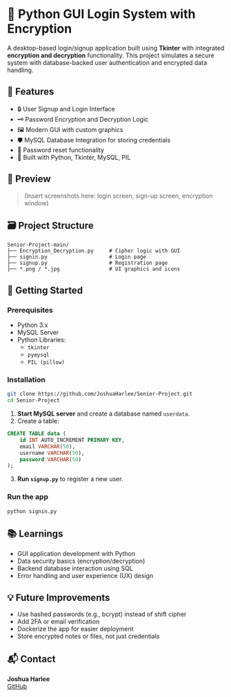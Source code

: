 # 🔐 Python GUI Login System with Encryption

A desktop-based login/signup application built using **Tkinter** with integrated **encryption and decryption** functionality. This project simulates a secure system with database-backed user authentication and encrypted data handling.

## 🚀 Features

- 🔒 User Signup and Login Interface
- 🗝️ Password Encryption and Decryption Logic
- 🖼️ Modern GUI with custom graphics
- 🛡️ MySQL Database Integration for storing credentials
- 🧠 Password reset functionality
- 🧰 Built with Python, Tkinter, MySQL, PIL

## 📸 Preview

> (Insert screenshots here: login screen, sign-up screen, encryption window)

## 🗃️ Project Structure

```
Senior-Project-main/
├── Encryption_Decryption.py     # Cipher logic with GUI
├── signin.py                    # Login page
├── signup.py                    # Registration page
├── *.png / *.jpg                # UI graphics and icons
```

## 🧪 Getting Started

### Prerequisites

- Python 3.x
- MySQL Server
- Python Libraries:
  - `tkinter`
  - `pymysql`
  - `PIL (pillow)`

### Installation

```bash
git clone https://github.com/JoshuaHarlee/Senior-Project.git
cd Senior-Project
```

1. **Start MySQL server** and create a database named `userdata`.
2. Create a table:
```sql
CREATE TABLE data (
    id INT AUTO_INCREMENT PRIMARY KEY,
    email VARCHAR(50),
    username VARCHAR(50),
    password VARCHAR(50)
);
```
3. **Run `signup.py`** to register a new user.

### Run the app

```bash
python signin.py
```

## 📚 Learnings

- GUI application development with Python
- Data security basics (encryption/decryption)
- Backend database interaction using SQL
- Error handling and user experience (UX) design

## 💡 Future Improvements

- Use hashed passwords (e.g., bcrypt) instead of shift cipher
- Add 2FA or email verification
- Dockerize the app for easier deployment
- Store encrypted notes or files, not just credentials

## 📬 Contact

**Joshua Harlee**  
[GitHub](https://github.com/JoshuaHarlee)
